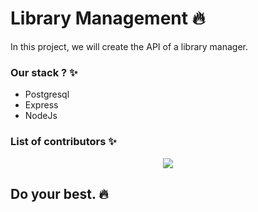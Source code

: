 # Library Management :fire:

In this project, we will create the API of a library manager.

### Our stack ? :sparkles:

- Postgresql
- Express
- NodeJs


### List of contributors :sparkles:
<p align="center"><a href="https://github.com/Noums26/library-management-api/graphs/contributors">
  <img src="https://contributors-img.web.app/image?repo=Noums26/library-management-api" />
</a></p>

## Do your best. :fire: 